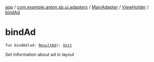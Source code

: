[app](../../../index.md) / [com.example.anton.sb.ui.adapters](../../index.md) / [MainAdapter](../index.md) / [ViewHolder](index.md) / [bindAd](./bind-ad.md)

# bindAd

`fun bindAd(ad: `[`ResultAd`](../../../com.example.anton.sb.data/-result-ad/index.md)`): `[`Unit`](https://kotlinlang.org/api/latest/jvm/stdlib/kotlin/-unit/index.html)

Set information about ad in layout

